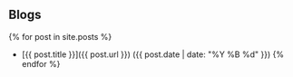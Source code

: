 
## Blogs

{% for post in site.posts %}
- [{{ post.title }}]({{ post.url }}) ({{ post.date | date: "%Y %B %d" }})
{% endfor %}
